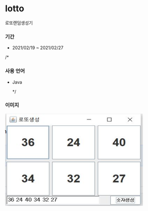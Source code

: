 # lotto
로또랜덤생성기

### 기간
* 2021/02/19 ~ 2021/02/27

/*
### 사용 언어
* Java

  */
 
### 이미지

<img src="https://github.com/kairos6/lotto/blob/main/screen.JPG" width="450px" height="300px" title="px(픽셀) 크기 설정" alt="lottto"></img><br/>
